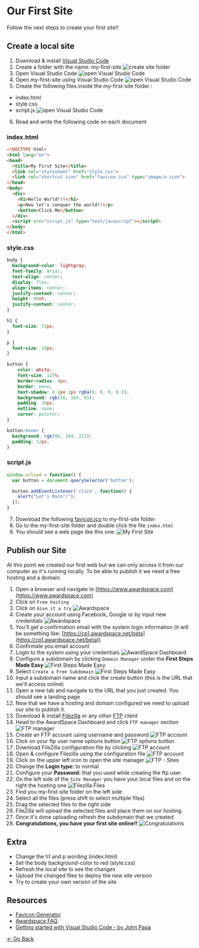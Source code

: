 # Our First Site

Follow the next steps to create your first site!!

## Create a local site

1. Download & install [Visual Studio Code](https://code.visualstudio.com)
2. Create a folder with the name: my-first-site
![create site folder](resources/images/folder.png)
3. Open Visual Studio Code
![open Visual Studio Code](resources/images/open_folder.png)
4. Open my-first-site using Visual Studio Code
![open Visual Studio Code](resources/images/open_folder_2.png)
5. Create the following files inside the my-first-site folder :
  * index.html
  * style.css
  * script.js
![open Visual Studio Code](resources/images/create_files.png)
6. Read and write the following code on each document

### index.html
```html
<!DOCTYPE html>
<html lang="en">
<head>
  <title>My First Site</title>
  <link rel="stylesheet" href="style.css">
  <link rel="shortcut icon" href="favicon.ico" type="image/x-icon">
</head>
<body>
  <div>
    <h1>Hello World!!!</h1>
    <p>Now let's conquer the world!!</p>
    <button>Click Me</button>
  </div>
  <script src="script.js" type="text/javascript"></script>
</body>
</html>
```

### style.css
```css
body {
  background-color: lightgray;
  font-family: Arial;
  text-align: center;
  display: flex;
  align-items: center;
  justify-content: center;
  height: 90vh;
  justify-content: center;
}

h1 {
  font-size: 72px;
}

p {
  font-size: 28px;
}

button {
    color: white;
    font-size: 125%;
    border-radius: 4px;
    border: none;
    text-shadow: 0 1px 1px rgba(0, 0, 0, 0.2);
    background: rgb(28, 184, 65);
    padding: 10px;
    outline: none;
    cursor: pointer;
}

button:hover {
  background: rgb(66, 184, 221);
  padding: 12px;
}
```

### script.js
```js
window.onload = function() {
  var button = document.querySelector('button');

  button.addEventListener('click', function() {
    alert("Let's Rock!!");
  });
}
```

7. Download the following [favicon.ico](resources/icons/favicon.ico) to my-first-site folder
8. Go to the my-first-site folder and double click the file `index.html`
9. You should see a web page like this one:
![My First Site](resources/images/my_first_site.png)

## Publish our Site

At this point we created our first web but we can only access it from our computer as it's running locally.
To be able to publish it we need a free hosting and a domain.

1. Open a browser and navigate to [https://www.awardspace.com](https://www.awardspace.com)
2. Click on `Free hosting`
3. Click on `Give it a try`
![Awardspace](resources/images/awardspace.png)
4. Create your account using Facebook, Google or by input new credentials
![Awardspace](resources/images/awardspace_signup.png)
5. You'll get a confirmation email with the system login information (it will be something like: [https://cp1.awardspace.net/beta](https://cp1.awardspace.net/beta))
6. Confirmate you email account
7. Login to the system using your credentials
![AwardSpace Dashboard](resources/images/awardspace-panel.png)
8. Configure a subdomain by clicking `Domain Manager` under the **First Steps Made Easy**
![First Steps Made Easy](resources/images/domain.png)
9. Select `Create a Free Subdomain`
![First Steps Made Easy](resources/images/awardspace_subdomain.png)
10. Input a subdomain name and click the create button (this is the URL that we'll access online)
11. Open a new tab and navigate to the URL that you just created. You should see a landing page
12. Now that we have a hosting and domain configured we need to upload our site to publish it.
13. Download & install [Filezilla](https://sourceforge.net/projects/filezilla/files/latest/download)
or any other [FTP](https://simple.wikipedia.org/wiki/FTP) client
14. Head to the AwardSpace Dashboard and click `FTP manager` section
![FTP manager](resources/images/ftp-configure.png)
15. Create an FTP account using username and password
![FTP account](resources/images/awardspace_ftp_account.png)
16. Click on your ftp user name options button
![FTP options button](resources/images/awardspace_fpt_configuration.png)
17. Download FileZilla configuration file by clicking 
![FTP account](resources/images/awardspace_filezilla_configuration_file.png)
18. Open & configure Filezilla using the configuration file
![FTP account](resources/images/awardspace_filezilla_how_to_configure.png)
19. Click on the upper left icon to open the site manager
![FTP - Sites](resources/images/ftp-sites.png)
20. Change the **Login type:** to normal
21. Configure your **Password:** that you used while creating the ftp user
19. On the left side of the `Site Manager` you have your local files and on the right the hosting one
![Filezilla Files](resources/images/filezilla_files.png)
20. Find you my-first-site folder on the left side
21. Select all the files (press shift to select multiple files)
22. Drag the selected files to the right side
23. FileZilla will upload the selected files and place them on our hosting
24. Once it's done uploading refresh the subdomain that we created
25. **Congratulations, you have your first site online!!**
![Congratulations](resources/images/congratulations.gif)

## Extra
* Change the h1 and p wording (index.html)
* Set the body background-color to red (style.css)
* Refresh the local site to see the changes
* Upload the changed files to deploy the new site version
* Try to create your own version of the site

## Resources
* [Favicon Generator](https://www.favicon-generator.org)
* [Awardspace FAQ](https://www.awardspace.com/frequently-asked-questions)
* [Getting started with Visual Studio Code - by John Papa](https://johnpapa.net/getting-started-with-visual-studio-code)

[<- Go Back](README.md)